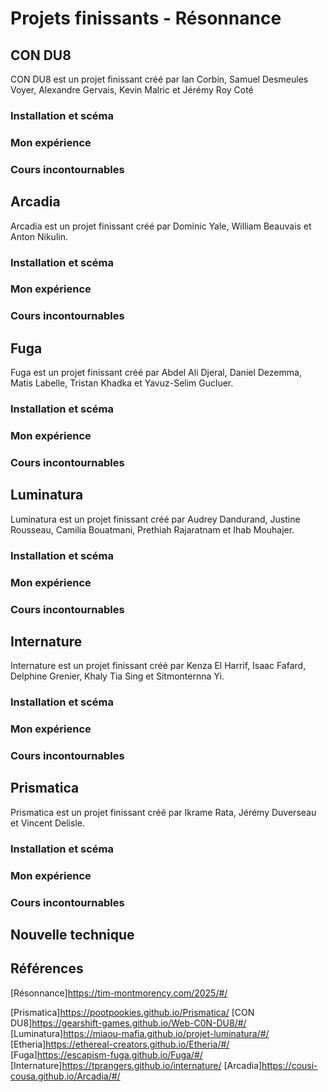 # Projets finissants - Résonnance

## CON DU8

CON DU8 est un projet finissant créé par Ian Corbin, Samuel Desmeules Voyer, Alexandre Gervais, Kevin Malric et Jérémy Roy Coté

### Installation et scéma

### Mon expérience

### Cours incontournables

## Arcadia

Arcadia est un projet finissant créé par Dominic Yale, William Beauvais et Anton Nikulin.

### Installation et scéma

### Mon expérience

### Cours incontournables

## Fuga

Fuga est un projet finissant créé par Abdel Ali Djeral, Daniel Dezemma, Matis Labelle, Tristan Khadka et Yavuz-Selim Gucluer.

### Installation et scéma

### Mon expérience

### Cours incontournables

## Luminatura

Luminatura est un projet finissant créé par Audrey Dandurand, Justine Rousseau, Camilia Bouatmani, Prethiah Rajaratnam et Ihab Mouhajer.

### Installation et scéma

### Mon expérience

### Cours incontournables

## Internature

Internature est un projet finissant créé par Kenza El Harrif, Isaac Fafard, Delphine Grenier, Khaly Tia Sing et Sitmonternna Yi.

### Installation et scéma

### Mon expérience

### Cours incontournables

## Prismatica

Prismatica est un projet finissant créé par Ikrame Rata, Jérémy Duverseau et Vincent Delisle.

### Installation et scéma

### Mon expérience

### Cours incontournables

## Nouvelle technique

## Références

[Résonnance]https://tim-montmorency.com/2025/#/

[Prismatica]https://pootpookies.github.io/Prismatica/
[CON DU8]https://gearshift-games.github.io/Web-C0N-DU8/#/
[Luminatura]https://miaou-mafia.github.io/projet-luminatura/#/
[Etheria]https://ethereal-creators.github.io/Etheria/#/
[Fuga]https://escapism-fuga.github.io/Fuga/#/
[Internature]https://tprangers.github.io/internature/
[Arcadia]https://cousi-cousa.github.io/Arcadia/#/